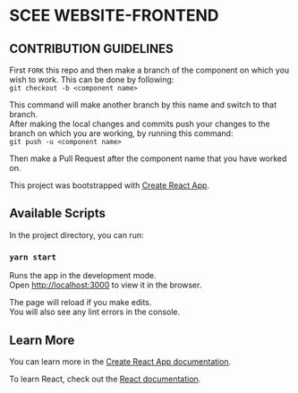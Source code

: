 # SCEE WEBSITE-FRONTEND

## CONTRIBUTION GUIDELINES

First `FORK` this repo and then make a branch of the component on which you wish to work. This can be done by following:<br />
`git checkout -b <component name>`

This command will make another branch by this name and switch to that branch.<br />
After making the local changes and commits push your changes to the branch on which you are working, by running this command:<br />
`git push -u <component name>`

Then make a Pull Request after the component name that you have worked on.<br />

This project was bootstrapped with [Create React App](https://github.com/facebook/create-react-app).

## Available Scripts

In the project directory, you can run:

### `yarn start`

Runs the app in the development mode.<br />
Open [http://localhost:3000](http://localhost:3000) to view it in the browser.

The page will reload if you make edits.<br />
You will also see any lint errors in the console.


## Learn More

You can learn more in the [Create React App documentation](https://facebook.github.io/create-react-app/docs/getting-started).

To learn React, check out the [React documentation](https://reactjs.org/).
